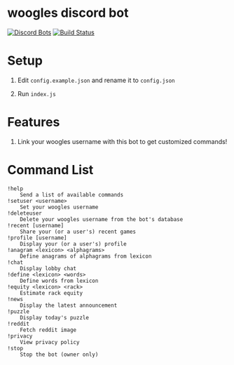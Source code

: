 # woogles discord bot
[![Discord Bots](https://discordbots.org/api/widget/status/842330057841049600.svg)](https://discordbots.org/bot/842330057841049600)
[![Build Status](https://github.com/ddugovic/lishogi-discord/workflows/Node.js%20CI/badge.svg)](https://github.com/ddugovic/lishogi-discord/actions?query=workflow%3A%22Node.js+CI%22)

# Setup

1. Edit `config.example.json` and rename it to `config.json`

2. Run `index.js`

# Features

1. Link your woogles username with this bot to get customized commands!

# Command List
```
!help
    Send a list of available commands
!setuser <username>
    Set your woogles username
!deleteuser
    Delete your woogles username from the bot's database
!recent [username]
    Share your (or a user's) recent games
!profile [username]
    Display your (or a user's) profile
!anagram <lexicon> <alphagrams>
    Define anagrams of alphagrams from lexicon
!chat
    Display lobby chat
!define <lexicon> <words>
    Define words from lexicon
!equity <lexicon> <rack>
    Estimate rack equity
!news
    Display the latest announcement
!puzzle
    Display today's puzzle
!reddit
    Fetch reddit image
!privacy
    View privacy policy
!stop
    Stop the bot (owner only)
```
